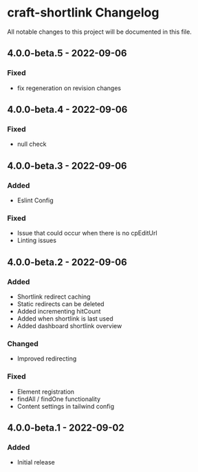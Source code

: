 # craft-shortlink Changelog

All notable changes to this project will be documented in this file.

## 4.0.0-beta.5 - 2022-09-06

### Fixed
- fix regeneration on revision changes

## 4.0.0-beta.4 - 2022-09-06

### Fixed
- null check

## 4.0.0-beta.3 - 2022-09-06

### Added
- Eslint Config

### Fixed
- Issue that could occur when there is no cpEditUrl
- Linting issues

## 4.0.0-beta.2 - 2022-09-06

### Added
- Shortlink redirect caching
- Static redirects can be deleted
- Added incrementing hitCount
- Added when shortlink is last used
- Added dashboard shortlink overview

### Changed
- Improved redirecting

### Fixed
- Element registration
- findAll / findOne functionality
- Content settings in tailwind config

## 4.0.0-beta.1 - 2022-09-02

### Added
- Initial release
